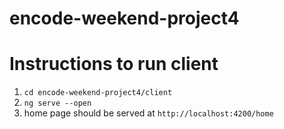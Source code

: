 # encode-weekend-project4

# Instructions to run client

1.  `cd encode-weekend-project4/client`
2.  `ng serve --open`
3.  home page should be served at `http://localhost:4200/home`
